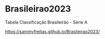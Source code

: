 # Brasileirao2023
Tabela Classificação Brasileirão - Série A

https://sammyfreitas.github.io/Brasileirao2023/
